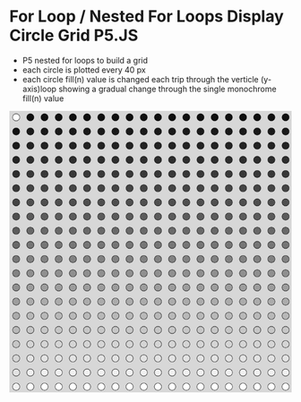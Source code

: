 # For Loop / Nested For Loops Display Circle Grid P5.JS

- P5 nested for loops to build a grid
- each circle is plotted every 40 px
- each circle fill(n) value is changed each trip through the verticle (y-axis)loop showing a gradual change through the single monochrome fill(n) value

![forloop/nestedforloop](img/loop.png)